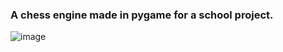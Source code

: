 ### A chess engine made in pygame for a school project.
![image](https://user-images.githubusercontent.com/42448306/213466869-9ea21ae4-5f54-4d15-9ea5-6c707779b697.png)
